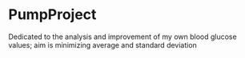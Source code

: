 # PumpProject
Dedicated to the analysis and improvement of my own blood glucose values; aim is minimizing average and standard deviation
